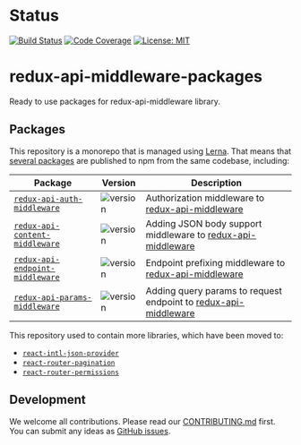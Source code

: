 # Status

[![Build Status](https://travis-ci.org/TheSoftwareHouse/redux-api-middleware-packages.svg?branch=master)](https://travis-ci.org/TheSoftwareHouse/redux-api-middleware-packages) [![Code Coverage](https://codecov.io/gh/TheSoftwareHouse/redux-api-middleware-packages/branch/master/graph/badge.svg)](https://codecov.io/gh/TheSoftwareHouse/redux-api-middleware-packages) [![License: MIT](https://img.shields.io/badge/License-MIT-yellow.svg)](https://github.com/TheSoftwareHouse/redux-api-middleware-packages/blob/master/LICENSE.md)

# redux-api-middleware-packages

Ready to use packages for redux-api-middleware library.

## Packages

This repository is a monorepo that is managed using [Lerna](https://github.com/lerna/lerna).
That means that [several packages](/packages) are published to npm from the same codebase, including:

| Package                                                                    | Version                                                                           | Description                                                                                                         |
| -------------------------------------------------------------------------- | --------------------------------------------------------------------------------- | ------------------------------------------------------------------------------------------------------------------- |
| [`redux-api-auth-middleware`](/packages/redux-api-auth-middleware)         | ![version](https://img.shields.io/npm/v/@tshio/redux-api-auth-middleware.svg)     | Authorization middleware to [redux-api-middleware](https://github.com/agraboso/redux-api-middleware)                |
| [`redux-api-content-middleware`](/packages/redux-api-content-middleware)   | ![version](https://img.shields.io/npm/v/@tshio/redux-api-content-middleware.svg)  | Adding JSON body support middleware to [redux-api-middleware](https://github.com/agraboso/redux-api-middleware)     |
| [`redux-api-endpoint-middleware`](/packages/redux-api-endpoint-middleware) | ![version](https://img.shields.io/npm/v/@tshio/redux-api-endpoint-middleware.svg) | Endpoint prefixing middleware to [redux-api-middleware](https://github.com/agraboso/redux-api-middleware)           |
| [`redux-api-params-middleware`](/packages/redux-api-params-middleware)     | ![version](https://img.shields.io/npm/v/@tshio/redux-api-params-middleware.svg)   | Adding query params to request endpoint to [redux-api-middleware](https://github.com/agraboso/redux-api-middleware) |

This repository used to contain more libraries, which have been moved to:

- [`react-intl-json-provider`](https://github.com/TheSoftwareHouse/react-intl-json-provider)
- [`react-router-pagination`](https://github.com/TheSoftwareHouse/react-router-pagination)
- [`react-router-permissions`](https://github.com/TheSoftwareHouse/react-router-permissions)

## Development

We welcome all contributions. Please read our [CONTRIBUTING.md](https://github.com/TheSoftwareHouse/redux-api-middleware-packages/blob/master/CONTRIBUTING.md) first.
You can submit any ideas as [GitHub issues](https://github.com/TheSoftwareHouse/redux-api-middleware-packages/issues).
